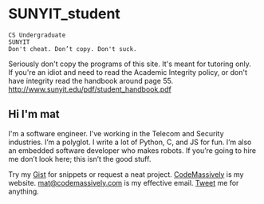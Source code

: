 SUNYIT_student
==================
```
CS Undergraduate
SUNYIT
Don't cheat. Don’t copy. Don't suck. 
```
Seriously don't copy the programs of this site. It's meant for tutoring only.  
If you're an idiot and need to read the Academic Integrity policy, or don't have integrity read the handbook around page 55.   
http://www.sunyit.edu/pdf/student_handbook.pdf

Hi I'm mat
--------------
I'm a software engineer. I've working in the Telecom and Security industries.  I’m a polyglot. I write a lot of Python, C, and JS for fun. I’m also an embedded software developer who makes robots.  If you’re going to hire me don’t look here; this isn’t the good stuff. 

Try my [Gist]( https://gist.github.com/matutter "gist") for snippets or request a neat project. 
[CodeMassively]( https://gist.github.com/matutter "my website") is my website. 
mat@codemassively.com is my effective email. 
[Tweet](https://twitter.com/matutter”twitter”) me for anything. 
